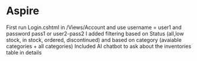 # Aspire

First run Login.cshtml in /Views/Account and use username = user1 and password pass1 or user2-pass2
I added filtering based on Status (all,low stock, in stock, ordered, discontinued) and based on category (avaiable categories + all categories)
Included AI chatbot to ask about the inventories table in details
